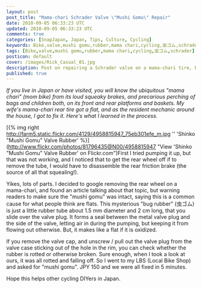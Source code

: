 ```yaml
---           
layout: post
post_title: "Mama-chari Schrader Valve \"Mushi Gomu\" Repair"
date: 2010-09-05 06:33:23 UTC
updated: 2010-09-05 06:33:23 UTC
comments: true
categories: [SnapJapan, Japan, Tips, Culture, Cycling]
keywords: Bike,valve,mushi gomu,rubber,mama chari,cycling,虫ゴム,schrader
tags: [Bike,valve,mushi gomu,rubber,mama chari,cycling,虫ゴム,schrader]
posticon: default
cover: /images/Rick_Casual_01.jpg
description: Post on repairing a Schrader valve on a mama-chari tire, by Rick Cogley. 
published: true
---
```


_If you live in Japan or have visited, you will know the ubiquitous "mama chari" (mom bike) from its loud squeaky brakes, and precarious perching of bags and children both, on its front and rear platforms and baskets. My wife's mama-chari rear tire got a flat, and as the resident mechanic around the house, I got to fix it. Here's what I learned in the process._ 

<!--more--> 

[{% img right http://farm5.static.flickr.com/4129/4958815947_75eb301efe_m.jpg '' 'Shinko "Mushi Gomu" Valve Rubber' %}](http://www.flickr.com/photos/81796435@N00/4958815947 "View 'Shinko "Mushi Gomu" Valve Rubber' on Flickr.com")First I tried pumping it up, but that was not working, and I noticed that to get the rear wheel off if to remove the tube, I would have to disassemble the rear friction brake (the source of all that squealing!). 

Yikes, lots of parts. I decided to google removing the rear wheel on a mama-chari, and found an article talking about that topic, but warning readers to make sure the "mushi gomu" was intact, saying this is a common cause for what people think are flats. This mysterious "bug rubber" (虫ゴム) is just a little rubber tube about 1.5 mm diameter and 2 cm long, that you slide over the valve plug. It forms a seal between the metal valve plug and the side of the valve, letting air in during the pumping, but keeping it from flowing out otherwise. But, it makes like a flat if it is oxidized. 




If you remove the valve cap, and unscrew / pull out the valve plug from the valve case sticking out of the hole in the rim, you can check whether the rubber is rotted or otherwise broken. Sure enough, when I took a look at ours, it was all rotted and falling off. So I went to my LBS (Local Bike Shop) and asked for "mushi gomu". JPY 150 and we were all fixed in 5 minutes. 




Hope this helps other cycling DIYers in Japan. 


